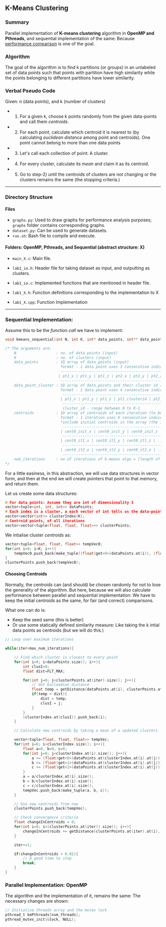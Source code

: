 ## K-Means Clustering

### Summary

Parallel implementation of **K-means clustering** algorithm in **OpenMP and Pthreads**, and sequential implementation of the same: Because <ins>performance comparison</ins> is one of the goal.

### Algorithm

The goal of the algorithm is to find k partitions (or groups) in an unlabeled set of data points such that points with partition have high similarity while the points belonging to different partitions have lower similarity.

### Verbal Pseudo Code

Given: n (data points), and k (number of clusters)
* 1. For a given k, choose k points randomly from the given data-points and call them *centroids*.
* 2. For each point, calculate which centroid it is nearest to (by calculating *euclidean distance* among point and centroids). One point cannot belong to more than one data points
* 3. Let's call each collection of point: A cluster.
* 4. For every cluster, calculate its *mean* and claim it as its centroid.
* 5. Go to step-2) until the centroids of clusters are not changing or the clusters remains the same (the stopping criteria.)

***

### Directory Structure
#### Files
- `graphs.py`: Used to draw graphs for performance analysis purposes; `graphs` folder contains corresponding graphs.
- `dataset.py`: Can be used to generate datasets.
- `run.sh`: Bash file to compile and execute.

#### Folders: OpenMP, Pthreads, and Sequential (abstract structure: X)
- `main_X.c`: Main file.

- `lab1_io.h`: Header file for taking dataset as input, and outputting as clusters.
- `lab1_io.c`: Implemented functions that are mentioned in header file.

- `lab1_X.h`: Function definitions corresponding to the implementation to X
- `lab1_X.cpp`: Function Implementation

***

### Sequential Implementation:

Assume this to be the *function call* we have to implement:
```c
void kmeans_sequential(int N, int K, int* data_points, int** data_point_cluster, float** centroids, int* num_iterations);

/* The arguments are:
	N 				   : no. of data points (input)
	K 				   : no. of clusters (input)
	data_points 	   : 1D array of data_points (input)
						 format - 1 data point uses 3 consecutive indices, ie
	     				 -----------------------------------------------
						| pt1_x | pt1_y | pt1_z | pt2_x | pt2_y | pt2_z | ...
		 				 -----------------------------------------------
	data_point_cluster : 1D array of data_points and their cluster id (to be computed)
						 format - 1 data point uses 4 consecutive indices, ie
						  -------------------------------------------------------------------------------
						 | pt1_x | pt1_y | pt1_z | pt1_clusterid | pt2_x | pt2_y | pt2_z | pt2_clusterid | ...
	 					  -------------------------------------------------------------------------------
	 					  cluster_id - range between 0 to K-1
	centroids		   : 1D array of centroids of each iteration (to be computed)
						 format - 1 iteration uses K consecutive indices
						 *include initial centroids in the array (the 1st K entries of the array), ie
						  -------------------------------------------------------------------------------------
						 | cent0_init_x | cent0_init_y | cent0_init_z | ... | centK_init_x centK_init_y centK-1_init_z |
						  -------------------------------------------------------------------------------------
						 | cent0_it1_x | cent0_it1_y | cent0_it1_z | ... | centK_it1_x centK_it1_y centK-1_it1_z |
						  -------------------------------------------------------------------------------------
						 | cent0_it2_x | cent0_it2_y | cent0_it2_z | ... | centK_it2_x centK_it2_y centK-1_it2_z | ...
						  -------------------------------------------------------------------------------------
	num_iterations     : no of iterations of k-means algo = (length of centroids array / K) - 1 (to be computed)
*/
```

For a little easiness, in this abstraction, we will use data structures in vector form, and then at the end we will create pointers that point to that memory, and return them.

Let us create some data structures:
```c
# For data points: Assume they are int of dimensionality 3
vector<tuple<int, int, int>> dataPoints;
# Each index is a cluster, a each vector of int tells us the data-point it contains
vector<vector<int>> clusterIndex(K);
# Centroid points, of all iterations
vector<vector<tuple<float, float, float>>> clusterPoints;
```

We intialise cluster *centroids* as:
```c
vector<tuple<float, float, float>> tempVec0;
for(int i=0; i<K; i++){
	tempVec0.push_back(make_tuple((float)get<0>(dataPoints.at(i)), (float)get<1>(dataPoints.at(i)), (float)get<2>(dataPoints.at(i))));
}
clusterPoints.push_back(tempVec0);
```

#### Choosing Centroids

Normally, the centroids can (and should) be chosen randomly for not to lose the generality of the algorithm. But here, because we will also calculate performance between parallel and sequential implementation: We have to keep the initial centroids as the same, for fair (and correct) comparisons.

What one can do is:
* Keep the seed same (this is better)
* Or use some statically defined similarity measure: Like taking the k intial data points as centroids (but we will do this.)

```c
// Loop over maximum iterations

while(iter<max_num_iterations){

	// Find which cluster is closest to every point
	for(int i=0; i<dataPoints.size(); i++){
		int clusI=0;
		float dist=FLT_MAX;

		for(int j=0; j<clusterPoints.at(iter).size(); j++){
			// Get Eucleadian distance
			float temp = getDistance(dataPoints.at(i), clusterPoints.at(iter).at(j));
			if(temp < dist){
				dist = temp;
				clusI = j;
			}
		}
		(clusterIndex.at(clusI)).push_back(i);
	}

	// Calculate new centroids by taking a mean of a updated clusters

	vector<tuple<float, float, float>> tempVec;
	for(int i=0; i<clusterIndex.size(); i++){
		float a=0, b=0, c=0;
		for(int j=0; j<clusterIndex.at(i).size(); j++){
			a += (float)get<0>(dataPoints.at(clusterIndex.at(i).at(j)));
			b += (float)get<1>(dataPoints.at(clusterIndex.at(i).at(j)));
			c += (float)get<2>(dataPoints.at(clusterIndex.at(i).at(j)));
		}
		a = a/clusterIndex.at(i).size();
		b = b/clusterIndex.at(i).size();
		c = c/clusterIndex.at(i).size();
		tempVec.push_back(make_tuple(a, b, c));
	}

	// Use new centroids from now
	clusterPoints.push_back(tempVec);

	// Check convergence criteria
	float changeInCentroids = 0;
	for(int i=0; i<(clusterPoints.at(iter)).size(); i++){
		changeInCentroids += getDistance(clusterPoints.at(iter).at(i), clusterPoints.at(iter+1).at(i));
	}

	iter+=1;

	if(changeInCentroids < 0.01){
		// A good time to stop
		break;
	}
}

```

### Parallel Implementation: OpenMP

The algorithm and the implementation of it, remains the same: The necessary changes are shown:

```c
// Initialise threads array and the mutex lock
pthread_t kmPthreads[num_threads]; 
pthread_mutex_init(&lock, NULL); 
```